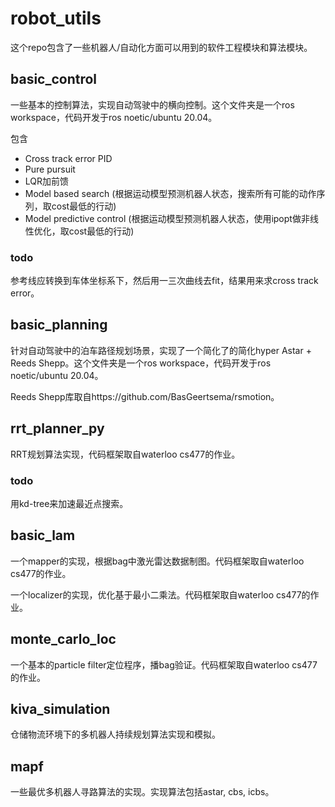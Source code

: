 # robot_utils

这个repo包含了一些机器人/自动化方面可以用到的软件工程模块和算法模块。

## basic_control
一些基本的控制算法，实现自动驾驶中的横向控制。这个文件夹是一个ros workspace，代码开发于ros noetic/ubuntu 20.04。

包含
- Cross track error PID
- Pure pursuit
- LQR加前馈
- Model based search (根据运动模型预测机器人状态，搜索所有可能的动作序列，取cost最低的行动)
- Model predictive control (根据运动模型预测机器人状态，使用ipopt做非线性优化，取cost最低的行动)

### todo
参考线应转换到车体坐标系下，然后用一三次曲线去fit，结果用来求cross track error。

## basic_planning
针对自动驾驶中的泊车路径规划场景，实现了一个简化了的简化hyper Astar + Reeds Shepp。这个文件夹是一个ros workspace，代码开发于ros noetic/ubuntu 20.04。

Reeds Shepp库取自https://github.com/BasGeertsema/rsmotion。

## rrt_planner_py
RRT规划算法实现，代码框架取自waterloo cs477的作业。
### todo
用kd-tree来加速最近点搜索。

## basic_lam
一个mapper的实现，根据bag中激光雷达数据制图。代码框架取自waterloo cs477的作业。

一个localizer的实现，优化基于最小二乘法。代码框架取自waterloo cs477的作业。

## monte_carlo_loc
一个基本的particle filter定位程序，播bag验证。代码框架取自waterloo cs477的作业。

## kiva_simulation
仓储物流环境下的多机器人持续规划算法实现和模拟。

## mapf
一些最优多机器人寻路算法的实现。实现算法包括astar, cbs, icbs。